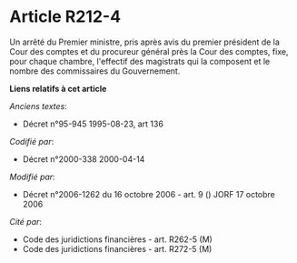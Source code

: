 # Article R212-4

Un arrêté du Premier ministre, pris après avis du premier président de la Cour des comptes et du procureur général près la
Cour des comptes, fixe, pour chaque chambre, l'effectif des magistrats qui la composent et le nombre des commissaires du
Gouvernement.

**Liens relatifs à cet article**

_Anciens textes_:

  - Décret n°95-945 1995-08-23, art 136

_Codifié par_:

  - Décret n°2000-338 2000-04-14

_Modifié par_:

  - Décret n°2006-1262 du 16 octobre 2006 - art. 9 () JORF 17 octobre 2006

_Cité par_:

  - Code des juridictions financières - art. R262-5 (M)
  - Code des juridictions financières - art. R272-5 (M)
